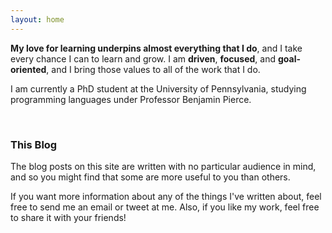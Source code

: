 ```yaml
---
layout: home
---
```


**My love for learning underpins almost everything that I do**, and I take every
chance I can to learn and grow. I am **driven**, **focused**, and
**goal-oriented**, and I bring those values to all of the work that I do.

I am currently a PhD student at the University of Pennsylvania, studying
programming languages under Professor Benjamin Pierce.

<br>

### This Blog

The blog posts on this site are written with no particular audience in mind, and
so you might find that some are more useful to you than others.

If you want more information about any of the things I've written about, feel
free to send me an email or tweet at me. Also, if you like my work, feel free to
share it with your friends!
